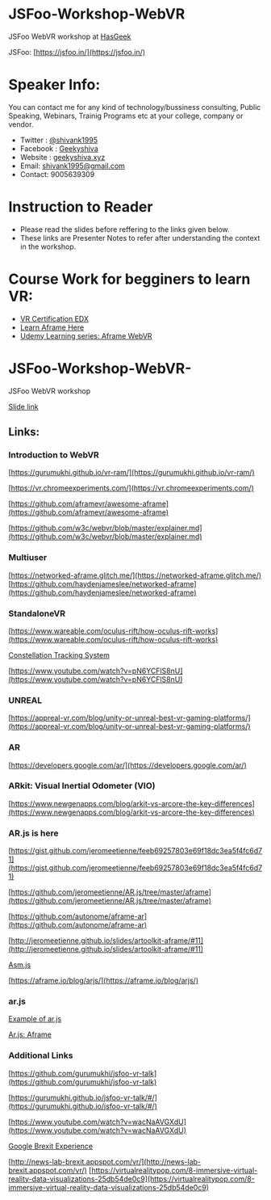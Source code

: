 # JSFoo-Workshop-WebVR
JSFoo WebVR workshop at [HasGeek](https://hasgeek.com/)

JSFoo: [https://jsfoo.in/](https://jsfoo.in/)

# Speaker Info: 

You can contact me for any kind of technology/bussiness consulting, Public Speaking, Webinars, Trainig Programs etc at your college, company or vendor.

- Twitter : [@shivank1995](https://twitter.com/shivank1995)
- Facebook : [Geekyshiva](https://www.facebook.com/geekyshiva)
- Website : [geekyshiva.xyz](http://geekyshiva.xyz/)
- Email: [shivank1995@gmail.com](shivank1995@gmail.com)
- Contact: 9005639309


# Instruction to Reader

- Please read the slides before reffering to the links given below.
- These links are Presenter Notes to refer after understanding the context in the workshop.


# Course Work for  begginers to learn VR:

- [VR Certification EDX](https://www.edx.org/professional-certificate/virtual-reality-vr-app-development)
- [Learn Aframe Here](https://www.edx.org/professional-certificate/virtual-reality-vr-app-development)
- [Udemy Learning series: Aframe WebVR](https://www.udemy.com/a-frame-webvr/)


# JSFoo-Workshop-WebVR-
JSFoo WebVR workshop

[Slide link](https://docs.google.com/presentation/d/1tweLILiyemwVZrxx5PuD-TQKEzuoImJuc7YNAr-u92k/edit?usp=sharing)


## Links:

### Introduction to WebVR
[https://gurumukhi.github.io/vr-ram/](https://gurumukhi.github.io/vr-ram/)

[https://vr.chromeexperiments.com/](https://vr.chromeexperiments.com/)

[https://github.com/aframevr/awesome-aframe](https://github.com/aframevr/awesome-aframe)

[https://github.com/w3c/webvr/blob/master/explainer.md](https://github.com/w3c/webvr/blob/master/explainer.md)


### Multiuser
[https://networked-aframe.glitch.me/](https://networked-aframe.glitch.me/)
[https://github.com/haydenjameslee/networked-aframe](https://github.com/haydenjameslee/networked-aframe)


### StandaloneVR

[https://www.wareable.com/oculus-rift/how-oculus-rift-works](https://www.wareable.com/oculus-rift/how-oculus-rift-works)

[Constellation Tracking System](http://www.mtbs3d.com/phpBB/viewtopic.php?f=138&t=15184)

[https://www.youtube.com/watch?v=pN6YCFlS8nU](https://www.youtube.com/watch?v=pN6YCFlS8nU)


### UNREAL
[https://appreal-vr.com/blog/unity-or-unreal-best-vr-gaming-platforms/](https://appreal-vr.com/blog/unity-or-unreal-best-vr-gaming-platforms/)


### AR
[https://developers.google.com/ar/](https://developers.google.com/ar/)


### ARkit: Visual Inertial Odometer (VIO)
[https://www.newgenapps.com/blog/arkit-vs-arcore-the-key-differences](https://www.newgenapps.com/blog/arkit-vs-arcore-the-key-differences)


### AR.js is here
[https://gist.github.com/jeromeetienne/feeb69257803e69f18dc3ea5f4fc6d71](https://gist.github.com/jeromeetienne/feeb69257803e69f18dc3ea5f4fc6d71)

[https://github.com/jeromeetienne/AR.js/tree/master/aframe](https://github.com/jeromeetienne/AR.js/tree/master/aframe)

[https://github.com/autonome/aframe-ar](https://github.com/autonome/aframe-ar)

[http://jeromeetienne.github.io/slides/artoolkit-aframe/#11](http://jeromeetienne.github.io/slides/artoolkit-aframe/#11)

[Asm.js](http://asmjs.org/faq.html)

[https://aframe.io/blog/arjs/](https://aframe.io/blog/arjs/)


### ar.js
[Example of ar.js](https://codepen.io/jeromeetienne/pen/mRqqzb)

[Ar.js: Aframe](https://aframe.io/blog/arjs/)


### Additional Links
[https://github.com/gurumukhi/jsfoo-vr-talk](https://github.com/gurumukhi/jsfoo-vr-talk)

[https://gurumukhi.github.io/jsfoo-vr-talk/#/](https://gurumukhi.github.io/jsfoo-vr-talk/#/)

[https://www.youtube.com/watch?v=wacNaAVGXdU](https://www.youtube.com/watch?v=wacNaAVGXdU)

[Google Brexit Experience](http://news-lab-brexit.appspot.com/vr/)

[http://news-lab-brexit.appspot.com/vr/](http://news-lab-brexit.appspot.com/vr/)
[https://virtualrealitypop.com/8-immersive-virtual-reality-data-visualizations-25db54de0c9](https://virtualrealitypop.com/8-immersive-virtual-reality-data-visualizations-25db54de0c9)
